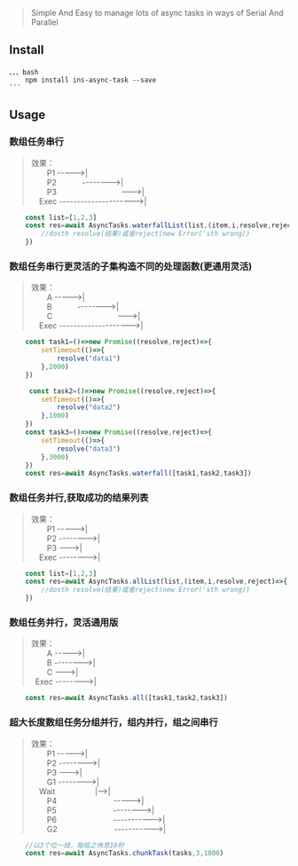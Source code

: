 

> Simple And Easy to manage lots of async tasks in ways of Serial And Parallel


## Install
    、、、bash
        npm install ins-async-task --save
    ```
 ## Usage

### 数组任务串行
> 效果：<br/>
        &emsp;&emsp;P1 ----->| <br/>
        &emsp;&emsp;P2 &emsp;&emsp;&emsp;-------->| <br/>
        &emsp;&emsp;P3 &emsp;&emsp;&emsp;&emsp;&emsp;&emsp;&emsp;&emsp;--->|<br/>
         &emsp;Exec  --------------------->| <br/>

```typescript
    const list=[1,2,3]
    const res=await AsyncTasks.waterfallList(list,(item,i,resolve,reject)=>{
        //dosth resolve(结果)或者reject(new Error('sth wrong))
    })
```
### 数组任务串行更灵活的子集构造不同的处理函数(更通用灵活)
> 效果：<br/>
        &emsp;&emsp;A ----->| <br/>
        &emsp;&emsp;B &emsp;&emsp;&emsp;-------->| <br/>
        &emsp;&emsp;C &emsp;&emsp;&emsp;&emsp;&emsp;&emsp;&emsp;&emsp;--->|<br/>
         &emsp;Exec  -------------------->| <br/>
```typescript
    const task1=()=>new Promise((resolve,reject)=>{
        setTimeout(()=>{
            resolve("data1")
        },2000)
    })

     const task2=()=>new Promise((resolve,reject)=>{
        setTimeout(()=>{
            resolve("data2")
        },1000)
    })
    const task3=()=>new Promise((resolve,reject)=>{
        setTimeout(()=>{
            resolve("data3")
        },3000)
    })
    const res=await AsyncTasks.waterfall([task1,task2,task3])
```

### 数组任务并行,获取成功的结果列表
> 效果：<br/>
        &emsp;&emsp;P1 ----->| <br/>
        &emsp;&emsp;P2 -------->| <br/>
        &emsp;&emsp;P3 --->| <br/>
        &ensp;&ensp;Exec -------->| <br/>
```typescript
    const list=[1,2,3]
    const res=await AsyncTasks.allList(list,(item,i,resolve,reject)=>{
        //dosth resolve(结果)或者reject(new Error('sth wrong))
    })
```

### 数组任务并行，灵活通用版
> 效果：<br/>
        &emsp;&emsp;A ----->| <br/>
        &emsp;&emsp;B -------->| <br/>
        &emsp;&emsp;C --->| <br/>
        &ensp;Exec -------->| <br/>
```typescript
    const res=await AsyncTasks.all([task1,task2,task3])
```


### 超大长度数组任务分组并行，组内并行，组之间串行
> 效果：<br/>
        &emsp;&emsp;P1 ----->| <br/>
        &emsp;&emsp;P2 -------->| <br/>
        &emsp;&emsp;P3 --->| <br/>
        &emsp;&emsp;G1 -------->| <br/>
        &emsp;Wait  &emsp; &emsp; &emsp; &emsp;|-->| <br/>
        &emsp;&emsp;P4   &emsp;&emsp;&emsp;&emsp;&emsp;&emsp;&emsp;----->| <br/>
        &emsp;&emsp;P5   &emsp;&emsp;&emsp;&emsp;&emsp;&emsp;&emsp;-------->| <br/>
        &emsp;&emsp;P6 &emsp;&emsp;&emsp;&emsp;&emsp;&emsp;&emsp;----------->| <br/>
        &emsp;&emsp;G2 &emsp;&emsp;&emsp;&emsp;&emsp;&emsp;&emsp;----------->| <br/>
```typescript
    //以3个位一组，每组之休息10秒
    const res=await AsyncTasks.chunkTask(tasks,3,1000)
```